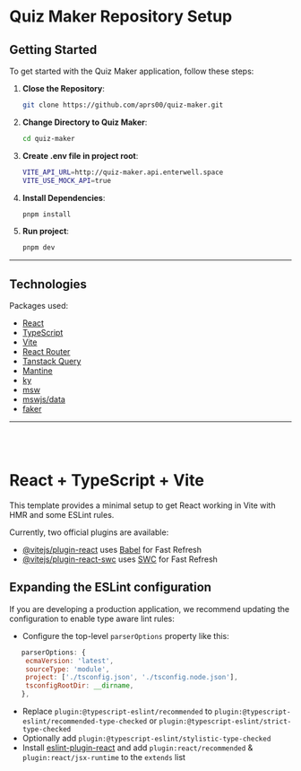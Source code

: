# Quiz Maker Repository Setup

## Getting Started

To get started with the Quiz Maker application, follow these steps:

1.  **Close the Repository**:

    ```bash
    git clone https://github.com/aprs00/quiz-maker.git
    ```

2.  **Change Directory to Quiz Maker**:

    ```bash
    cd quiz-maker
    ```

3.  **Create .env file in project root**:

    ```bash
    VITE_API_URL=http://quiz-maker.api.enterwell.space
    VITE_USE_MOCK_API=true
    ```

4.  **Install Dependencies**:

    ```bash
    pnpm install
    ```

5.  **Run project**:

    ```bash
    pnpm dev
    ```

---

## Technologies

Packages used:

-   [React](https://react.dev)
-   [TypeScript](https://www.typescriptlang.org)
-   [Vite](https://vitejs.dev/)
-   [React Router](https://reactrouter.com/en/main)
-   [Tanstack Query](https://tanstack.com/query/latest)
-   [Mantine](https://mantine.dev)
-   [ky](https://github.com/sindresorhus/ky)
-   [msw](https://mswjs.io/)
-   [mswjs/data](https://github.com/mswjs/data)
-   [faker](https://fakerjs.dev/)

---

<br /> <br />

# React + TypeScript + Vite

This template provides a minimal setup to get React working in Vite with HMR and some ESLint rules.

Currently, two official plugins are available:

-   [@vitejs/plugin-react](https://github.com/vitejs/vite-plugin-react/blob/main/packages/plugin-react/README.md) uses [Babel](https://babeljs.io/) for Fast Refresh
-   [@vitejs/plugin-react-swc](https://github.com/vitejs/vite-plugin-react-swc) uses [SWC](https://swc.rs/) for Fast Refresh

## Expanding the ESLint configuration

If you are developing a production application, we recommend updating the configuration to enable type aware lint rules:

-   Configure the top-level `parserOptions` property like this:

```js
   parserOptions: {
    ecmaVersion: 'latest',
    sourceType: 'module',
    project: ['./tsconfig.json', './tsconfig.node.json'],
    tsconfigRootDir: __dirname,
   },
```

-   Replace `plugin:@typescript-eslint/recommended` to `plugin:@typescript-eslint/recommended-type-checked` or `plugin:@typescript-eslint/strict-type-checked`
-   Optionally add `plugin:@typescript-eslint/stylistic-type-checked`
-   Install [eslint-plugin-react](https://github.com/jsx-eslint/eslint-plugin-react) and add `plugin:react/recommended` & `plugin:react/jsx-runtime` to the `extends` list
